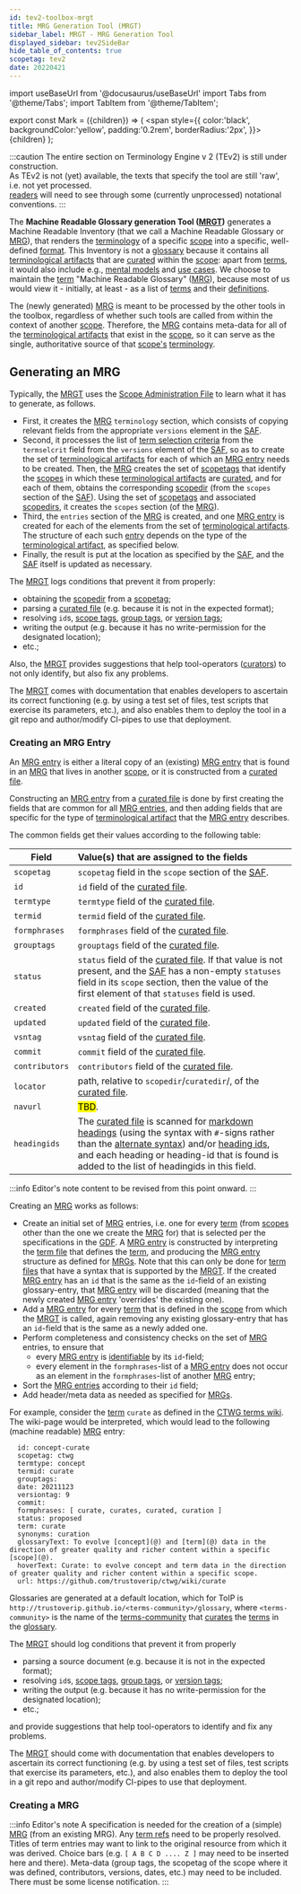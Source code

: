 ```yaml
---
id: tev2-toolbox-mrgt
title: MRG Generation Tool (MRGT)
sidebar_label: MRGT - MRG Generation Tool
displayed_sidebar: tev2SideBar
hide_table_of_contents: true
scopetag: tev2
date: 20220421
---
```


import useBaseUrl from '@docusaurus/useBaseUrl'
import Tabs from '@theme/Tabs';
import TabItem from '@theme/TabItem';

<!-- Use 'Mark' as an HTML tag, e.g. <Mark>text to mark</Mark?-->
export const Mark = ({children}) => (
  <span style={{ color:'black', backgroundColor:'yellow', padding:'0.2rem', borderRadius:'2px', }}>
    {children}
  </span> );

:::caution
The entire section on Terminology Engine v 2 (TEv2) is still under construction.<br/>
As TEv2 is not (yet) available, the texts that specify the tool are still 'raw', i.e. not yet processed.<br/>[readers](@) will need to see through some (currently unprocessed) notational conventions.
:::

The **Machine Readable Glossary generation Tool ([MRGT](@))** generates a Machine Readable Inventory (that we call a Machine Readable Glossary or [MRG](@)), that renders the [terminology](@) of a specific [scope](@) into a specific, well-defined [format](tev2-spec-mrg). This Inventory is not a [glossary](@) because it contains all [terminological artifacts](@) that are [curated](@) within the [scope](@): apart from [terms](@), it would also include e.g., [mental models](pattern@) and [use cases](@). We choose to maintain the [term](@) "Machine Readable Glossary" ([MRG](@)), because most of us would view it - initially, at least - as a list of [terms](@) and their [definitions](@).

The (newly generated) [MRG](@) is meant to be processed by the other tools in the toolbox, regardless of whether such tools are called from within the context of another [scope](@). Therefore, the [MRG](@) contains meta-data for all of the [terminological artifacts](@) that exist in the [scope](@), so it can serve as the single, authoritative source of that [scope's](@) [terminology](@).

## Generating an MRG

Typically, the [MRGT](@) uses the [Scope Administration File](SAF@) to learn what it has to generate, as follows.

- First, it creates the [MRG](@) `terminology` section, which consists of copying relevant fields from the appropriate `versions` element in the [SAF](@).
- Second, it processes the list of [term selection criteria](@) from the `termselcrit` field from the `versions` element of the [SAF](@), so as to create the set of  [terminological artifacts](@) for each of which an [MRG entry](@) needs to be created. Then, the [MRG](@) creates the set of [scopetags](@) that identify the [scopes](@) in which these [terminological artifacts](@) are [curated](@), and for each of them, obtains the corresponding [scopedir](@) (from the `scopes` section of the [SAF](@)). Using the set of [scopetags](@) and associated [scopedirs](@), it creates the `scopes` section (of the [MRG](@)).
- Third, the `entries` section of the [MRG](@) is created, and one [MRG entry](@) is created for each of the elements from the set of [terminological artifacts](@). The structure of each such [entry](mrg-entry@) depends on the type of the [terminological artifact](@), as specified below.
- Finally, the result is put at the location as specified by the [SAF](@), and the [SAF](@) itself is updated as necessary.

The [MRGT](@) logs conditions that prevent it from properly:

- obtaining the [scopedir](@) from a [scopetag](@);
- parsing a [curated file](@) (e.g. because it is not in the expected format);
- resolving `id`s, [scope tags](@), [group tags](@), or [version tags](@);
- writing the output (e.g. because it has no write-permission for the designated location);
- etc.;

Also, the [MRGT](@) provides suggestions that help tool-operators ([curators](@)) to not only identify, but also fix any problems.

The [MRGT](@) comes with documentation that enables developers to ascertain its correct functioning (e.g. by using a test set of files, test scripts that exercise its parameters, etc.), and also enables them to deploy the tool in a git repo and author/modify CI-pipes to use that deployment.

### Creating an MRG Entry

An [MRG entry](@) is either a literal copy of an (existing) [MRG entry](@) that is found in an [MRG](@) that lives in another [scope](@), or it is constructed from a [curated file](@).

Constructing an [MRG entry](@) from a [curated file](@) is done by first creating the fields that are common for all [MRG entries](@), and then adding fields that are specific for the type of [terminological artifact](@) that the [MRG entry](@) describes.

The common fields get their values according to the following table:

| Field          | Value(s) that are assigned to the fields |
| -------------- | :---------- |
| `scopetag`     | `scopetag` field in the `scope` section of the [SAF](@). |
| `id`           | `id` field of the [curated file](@). |
| `termtype`     | `termtype` field of the [curated file](@). |
| `termid`       | `termid` field of the [curated file](@). |
| `formphrases`  | `formphrases` field of the [curated file](@). |
| `grouptags`    | `grouptags` field of the [curated file](@). |
| `status`       | `status` field of the [curated file](@). If that value is not present, and the [SAF](@) has a non-empty `statuses` field in its `scope` section, then the value of the first element of that `statuses` field is used. |
| `created`      | `created` field of the [curated file](@). |
| `updated`      | `updated` field of the [curated file](@). |
| `vsntag`       | `vsntag` field of the [curated file](@). |
| `commit`       | `commit` field of the [curated file](@). |
| `contributors` | `contributors` field of the [curated file](@). |
| `locator`      | path, relative to `scopedir`/`curatedir`/, of the [curated file](@). |
| `navurl`       | <Mark>TBD</Mark>. |
| `headingids`   | The [curated file](@) is scanned for [markdown headings](https://www.markdownguide.org/basic-syntax/#headings) (using the syntax with `#`-signs rather than the [alternate syntax](https://www.markdownguide.org/basic-syntax/#alternate-syntax)) and/or [heading ids](https://www.markdownguide.org/extended-syntax/#linking-to-heading-ids), and each heading or heading-id that is found is added to the list of headingids in this field. |

:::info Editor's note
content to be revised from this point onward.
:::

Creating an [MRG](#mrg) works as follows:
- Create an initial set of [MRG](@) entries, i.e. one for every [term](@) (from [scopes](scope@) other than the one we create the [MRG](@) for) that is selected per the specifications in the [GDF](#gdf). A [MRG entry](@) is constructed by interpreting the [term file](@essiflab) that defines the [term](@), and producing the [MRG entry](@) structure as defined for [MRGs](#mrg). Note that this can only be done for [term files](term-file@essiflab) that have a syntax that is supported by the [MRGT](#mrgt). If the created [MRG entry](@) has an `id` that is the same as the `id`-field of an existing glossary-entry, that [MRG entry](@) will be discarded (meaning that the newly created [MRG entry](@)  'overrides' the existing one).
- Add a [MRG entry](@) for every [term](@) that is defined in the [scope](@) from which the [MRGT](#mrgt) is called, again removing any existing glossary-entry that has an `id`-field that is the same as a newly added one.
- Perform completeness and consistency checks on the set of [MRG](@) entries, to ensure that
  - every [MRG entry](@) is [identifiable](@) by its `id`-field;
  - every element in the `formphrases`-list of a [MRG entry](@) does not occur as an element in the `formphrases`-list of another [MRG](@) entry;
- Sort the [MRG entries](@) according to their `id` field;
- Add header/meta data as needed as specified for [MRGs](#mrg).

For example, consider the [term](@) `curate` as defined in the [CTWG terms wiki](https://github.com/trustoverip/ctwg/wiki/curate). The wiki-page would be interpreted, which would lead to the following (machine readable) [MRG](@) entry:
~~~
  id: concept-curate
  scopetag: ctwg
  termtype: concept
  termid: curate
  grouptags:
  date: 20211123
  versiontag: 9
  commit:
  formphrases: [ curate, curates, curated, curation ]
  status: proposed
  term: curate
  synonyms: curation
  glossaryText: To evolve [concept](@) and [term](@) data in the direction of greater quality and richer content within a specific [scope](@).
  hoverText: Curate: to evolve concept and term data in the direction of greater quality and richer content within a specific scope.
  url: https://github.com/trustoverip/ctwg/wiki/curate
~~~

Glossaries are generated at a default location, which for ToIP is `http://trustoverip.github.io/<terms-community>/glossary`, where `<terms-community>` is the name of the [terms-community](@) that [curates](curate) the [terms](term@) in the [glossary](@).

The [MRGT](#mrgt) should log conditions that prevent it from properly

- parsing a source document (e.g. because it is not in the expected format);
- resolving `id`s, [scope tags](@), [group tags](@), or [version tags](@);
- writing the output (e.g. because it has no write-permission for the designated location);
- etc.;

and provide suggestions that help tool-operators to identify and fix any problems.

The [MRGT](#mrgt) should come with documentation that enables developers to ascertain its correct functioning (e.g. by using a test set of files, test scripts that exercise its parameters, etc.), and also enables them to deploy the tool in a git repo and author/modify CI-pipes to use that deployment.

### Creating a MRG

:::info Editor's note
A specification is needed for the creation of a (simple) [MRG](@) (from an existing MRG).
Any [term refs](@) need to be properly resolved.
Titles of term entries may want to link to the original resource from which it was derived.
Choice bars (e.g. `[ A B C D .... Z ]` may need to be inserted here and there).
Meta-data (group tags, the scopetag of the scope where it was defined, contributors, versions, dates, etc.) may need to be included.
There must be some license notification.
:::

